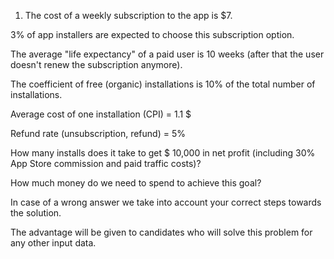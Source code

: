 1. The cost of a weekly subscription to the app is $7.

3% of app installers are expected to choose this subscription option.

The average "life expectancy" of a paid user is 10 weeks (after that the user doesn't renew the subscription anymore).

The coefficient of free (organic) installations is 10% of the total number of installations.

Average cost of one installation (CPI) = 1.1 $

Refund rate (unsubscription, refund) = 5%

How many installs does it take to get $ 10,000 in net profit (including 30% App Store commission and paid traffic costs)?

How much money do we need to spend to achieve this goal?

In case of a wrong answer we take into account your correct steps towards the solution.

The advantage will be given to candidates who will solve this problem for any other input data.
